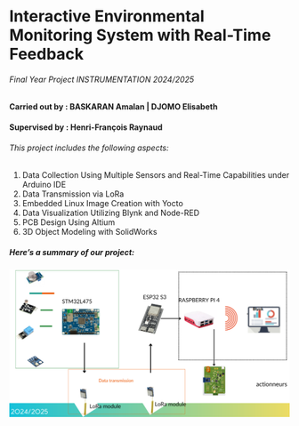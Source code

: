 # Interactive Environmental Monitoring System with Real-Time Feedback
###### Final Year Project INSTRUMENTATION 2024/2025
#### Carried out by : BASKARAN Amalan | DJOMO Elisabeth
#### Supervised by : Henri-François Raynaud

###### This project includes the following aspects:
1. Data Collection Using Multiple Sensors and Real-Time Capabilities under Arduino IDE
2. Data Transmission via LoRa
3.  Embedded Linux Image Creation with Yocto
4. Data Visualization Utilizing Blynk and Node-RED
5. PCB Design Using Altium
6. 3D Object Modeling with SolidWorks

##### Here’s a summary of our project:

![overview](./assets/overview.png)

